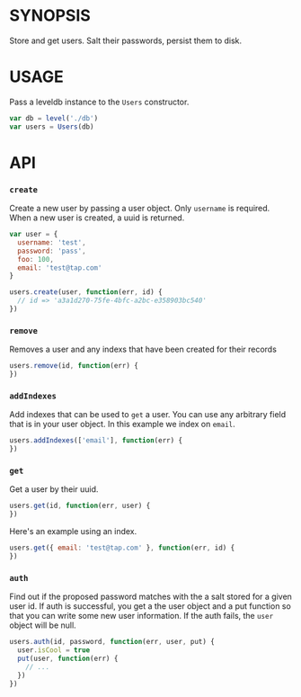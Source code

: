# SYNOPSIS
Store and get users. Salt their passwords, persist them to disk.

# USAGE
Pass a leveldb instance to the `Users` constructor.

```js
var db = level('./db')
var users = Users(db)
```

# API

### `create`
Create a new user by passing a user object. Only `username` is required.
When a new user is created, a uuid is returned.

```js
var user = {
  username: 'test',
  password: 'pass',
  foo: 100,
  email: 'test@tap.com'
}

users.create(user, function(err, id) {
  // id => 'a3a1d270-75fe-4bfc-a2bc-e358903bc540'
})
```

### `remove`
Removes a user and any indexs that have been created for their records

```js
users.remove(id, function(err) {
})
```

### `addIndexes`
Add indexes that can be used to `get` a user. You can use any arbitrary 
field that is in your user object. In this example we index on `email`.

```js
users.addIndexes(['email'], function(err) {
})
```

### `get`
Get a user by their uuid.

```js
users.get(id, function(err, user) {
})
```

Here's an example using an index.

```js
users.get({ email: 'test@tap.com' }, function(err, id) {
})
```

### `auth`
Find out if the proposed password matches with the a salt stored for a 
given user id. If auth is successful, you get a the user object and
a put function so that you can write some new user information. If the
auth fails, the `user` object will be null.

```js
users.auth(id, password, function(err, user, put) {
  user.isCool = true
  put(user, function(err) {
    // ...
  })
})
```
